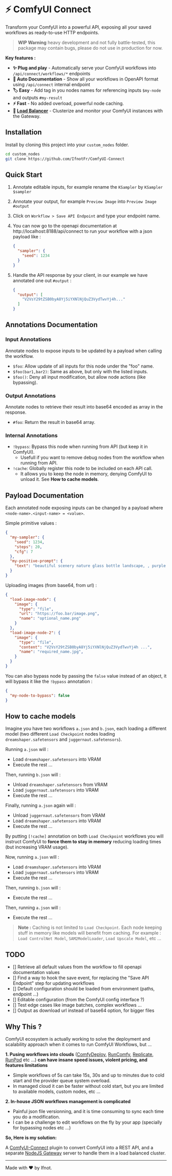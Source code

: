 # ⚡ ComfyUI Connect

Transform your ComfyUI into a powerful API, exposing all your saved workflows as ready-to-use HTTP endpoints.

> **WIP Warning** heavy development and not fully battle-tested, this package may contain bugs, please do not use in production for now.

**Key features :**

- **✨ Plug and play** - Automatically serve your ComfyUI workflows into `/api/connect/workflows/*` endpoints
- **📖 Auto Documentation** - Show all your workflows in OpenAPI format using `/api/connect` internal endpoint
- **🏷️ Easy** - Add tag in you nodes names for referencing inputs `$my-node` and outputs `#my-result`
- **⚡ Fast** - No added overload, powerful node caching.
- **🔀 [Load Balancer](https://github.com/Good-Dream-Studio/comfy-connect-gateway)** - Clusterize and monitor your ComfyUI instances with the Gateway.

## Installation

Install by cloning this project into your `custom_nodes` folder.

```sh
cd custom_nodes
git clone https://github.com/IfnotFr/ComfyUI-Connect
```

## Quick Start

1. Annotate editable inputs, for example rename the `KSampler` by `KSampler $sampler`

2. Annotate your output, for example `Preview Image` into `Preview Image #output`

3. Click on `Workflow > Save API Endpoint` and type your endpoint name.

4. You can now go to the openapi documentation at http://localhost:8188/api/connect to run your workflow with a json payload like :

    ```json
    {
      "sampler": {
        "seed": 1234
      }
    }
    ```

5. Handle the API response by your client, in our example we have annotated one out `#output` :

    ```json
    {
      "output": [
        "V2VsY29tZSB0byA8Yj5iYXNlNjQuZ3VydTwvYj4h..."
      ]
    }
    ```

## Annotations Documentation

### Input Annotations

Annotate nodes to expose inputs to be updated by a payload when calling the workflow.

- `$foo`: Allow update of all inputs for this node under the "foo" name.
- `$foo(bar1,bar2)`: Same as above, but only with the listed inputs.
- `$foo()`: Deny all input modification, but allow node actions (like bypassing).

### Output Annotations

Annotate nodes to retrieve their result into base64 encoded as array in the response.

- `#foo`: Return the result in base64 array.

### Internal Annotations

- `!bypass`: Bypass this node when running from API (but keep it in ComfyUI).
  - Usefull if you want to remove debug nodes from the workflow when running from API.
- `!cache`: Globally register this node to be included on each API call.
  - It allows you to keep the node in memory, denying ComfyUI to unload it. See **How to cache models**.

## Payload Documentation

Each annotated node exposing inputs can be changed by a payload where `<node-name>.<input-name> = <value>`.

Simple primitive values :

```json
{
  "my-sampler": {
    "seed": 1234,
    "steps": 20,
    "cfg": 7
  },
  "my-positive-prompt": {
    "text": "beautiful scenery nature glass bottle landscape, , purple galaxy bottle,"
  }
}
```

Uploading images (from base64, from url) :

```json
{
  "load-image-node": {
    "image": {
      "type": "file",
      "url": "https://foo.bar/image.png",
      "name": "optional_name.png"
    }
  },
  "load-image-node-2": {
    "image": {
      "type": "file",
      "content": "V2VsY29tZSB0byA8Yj5iYXNlNjQuZ3VydTwvYj4h ...",
      "name": "required_name.jpg",
    }
  }
}
```

You can also bypass node by passing the `false` value instead of an object, it will bypass it like the `!bypass` annotation :

```json
{
  "my-node-to-bypass": false
}
```

## How to cache models

Imagine you have two workflows `a.json` and `b.json`, each loading a different model (two different `Load Checkpoint` nodes loading `dreamshaper.safetensors` and `juggernaut.safetensors`).

Running `a.json` will :

- Load `dreamshaper.safetensors` into VRAM
- Execute the rest ...

Then, running `b.json` will :

- Unload `dreamshaper.safetensors` from VRAM
- Load `juggernaut.safetensors` into VRAM
- Execute the rest ...

Finally, running `a.json` again will :

- Unload `juggernaut.safetensors` from VRAM
- Load `dreamshaper.safetensors` into VRAM
- Execute the rest ...

By putting `[!cache]` annotation on both `Load Checkpoint` workflows you will instruct ComfyUI to **force them to stay in memory** reducing loading times (but increasing VRAM usage).

Now, running `a.json` will :

- Load `dreamshaper.safetensors` into VRAM
- Load `juggernaut.safetensors` into VRAM
- Execute the rest ...

Then, running `b.json` will :

- Execute the rest ...

Then, running `a.json` will :

- Execute the rest ...

> **Note :** Caching is not limited to `Load Checkpoint`. Each node keeping stuff in memory like models will benefit from caching. For example : `Load ControlNet Model`, `SAM2ModelLoader`, `Load Upscale Model`, etc ...

## TODO

- [] Retrieve all default values from the workflow to fill openapi documentation values
- [] Find a way to hook the save event, for replacing the "Save API Endpoint" step for updating workflows
- [] Default configuration should be loaded from environment (paths, endpoint ...)
- [] Editable configuration (from the ComfyUI config interface ?)
- [] Test edge cases like image batches, complex workflows ...
- [] Output as download url instead of base64 option, for bigger files

## Why This ?

ComfyUI ecosystem is actually working to solve the deployment and scalability approach when it comes to run ComfyUI Workflows, but ...

**1. Pusing workflows into clouds** ([ComfyDeploy](https://comfydeploy.com/), [RunComfy](https://www.runcomfy.com/), [Replicate](https://replicate.com/), [RunPod](https://www.runpod.io/) etc ...) **can have insane speed issues, violent pricing, and features limitations**

- Simple workflows of 5s can take 15s, 30s and up to minutes due to cold start and the provider queue system overload.
- In managed cloud it can be faster without cold start, but you are limited to available models, custom nodes, etc ...

**2. In-house JSON workflows management is complicated**

- Painful json file versionning, and it is time consuming to sync each time you do a modification.
- I can be a challenge to edit workflows on the fly by your app (specially for bypassing nodes etc ...)

**So, Here is my solution:**

A [ComfyUI-Connect](https://github.com/Good-Dream-Studio/ComfyUI-Connect) plugin to convert ComfyUI into a REST API, and a separate [NodeJS Gateway](https://github.com/Good-Dream-Studio/gateway-connect) server to handle them in a load balanced cluster.

---

Made with ❤️ by Ifnot.
